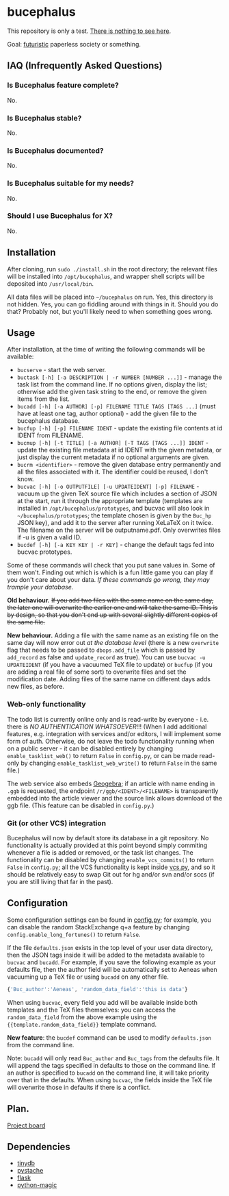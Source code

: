 # bucephalus

This repository is only a test. [There is nothing to see here](https://www.youtube.com/watch?v=V2MIvUx9uiQ).

Goal: [futuristic](https://abstrusegoose.com/440) paperless society or something.

## IAQ (Infrequently Asked Questions)
### Is Bucephalus feature complete?
No.

### Is Bucephalus stable?
No.

### Is Bucephalus documented?
No.

### Is Bucephalus suitable for my needs?
No.

### Should I use Bucephalus for X?
No.

## Installation
After cloning, run `sudo ./install.sh` in the root directory; the relevant files will be
installed into `/opt/bucephalus`, and wrapper shell scripts will be deposited into `/usr/local/bin`.

All data files will be placed into `~/bucephalus` on run. Yes, this directory is not hidden. Yes,
you can go fiddling around with things in it. Should you do that? Probably not, but you'll likely
need to when something goes wrong.

## Usage
After installation, at the time of writing the following commands will be available:

* `bucserve` - start the web server.
* `buctask [-h] [-a DESCRIPTION | -r NUMBER [NUMBER ...]]` - manage the task list from the command line. If no options given, display the list; otherwise
add the given task string to the end, or remove the given items from the list.
* `bucadd [-h] [-a AUTHOR] [-p] FILENAME TITLE TAGS [TAGS ...]` (must have at least one tag, author optional) - add the given file to the bucephalus database.
* `bucfup [-h] [-p] FILENAME IDENT` - update the existing file contents at id IDENT from FILENAME.
* `bucmup [-h] [-t TITLE] [-a AUTHOR] [-T TAGS [TAGS ...]] IDENT` - update the existing file metadata at id IDENT with the given metadata, or just display the current metadata if no optional arguments are given.
* `bucrm <identifier>` - remove the given database entry permanently and all the files associated with it. The identifier could be reused, I don't know.
* `bucvac [-h] [-o OUTPUTFILE] [-u UPDATEIDENT] [-p] FILENAME` - vacuum up the given TeX source file which includes a section of JSON at the start, run it through the appropriate template (templates are installed in `/opt/bucephalus/prototypes`, and bucvac will also look in `~/bucephalus/prototypes`; the template chosen is given by the `Buc_hp` JSON key), and add it to the server after running XeLaTeX on it twice. The filename on the server will be outputname.pdf. Only overwrites files if -u is given a valid ID.
* `bucdef [-h] [-a KEY KEY | -r KEY]` - change the default tags fed into bucvac prototypes.

Some of these commands will check that you put sane values in. Some of them won't. Finding out which is which is a fun little game
you can play if you don't care about your data. *If these commands go wrong, they may trample your database.*

**Old behaviour.** ~~If you add two files with the same name on the same day, the later one will overwrite the earlier one and will take the same ID. This is
by design, so that you don't end up with several slightly different copies of the same file.~~

**New behaviour.** Adding a file with the same name as an existing file on the same day will now error out *at the database level* (there is a new `overwrite` flag
that needs to be passed to `dbops.add_file` which is passed by `add_record` as false and `update_record` as true). You can use `bucvac -u UPDATEIDENT` (if you
have a vacuumed TeX file to update) or `bucfup` (if you are adding a real file of some sort) to overwrite files and set the modification date. Adding files of
the same name on different days adds new files, as before.

### Web-only functionality
The todo list is currently online only and is read-write by everyone - i.e. there is *NO AUTHENTICATION WHATSOEVER*!!! (When I add additional features,
e.g. integration with services and/or editors, I will implement some form of auth. Otherwise, do not leave the todo functionality running when on a public
server - it can be disabled entirely by changing `enable_tasklist_web()` to return `False` in `config.py`, or can be made read-only by changing
`enable_tasklist_web_write()` to return `False` in the same file.)

The web service also embeds [Geogebra](https://geogebra.org/); if an article with name ending in `.ggb` is requested, the endpoint `/r/ggb/<IDENT>/<FILENAME>` is
transparently embedded into the article viewer and the source link allows download of the ggb file. (This feature can be disabled in `config.py`.)

### Git (or other VCS) integration
Bucephalus will now by default store its database in a git repository. No functionality is actually provided at this point beyond simply
commiting whenever a file is added or removed, or the task list changes. The functionality can be disabled by changing `enable_vcs_commits()`
to return `False` in `config.py`; all the VCS functionality is kept inside [vcs.py](lib/vcs.py), and so it should be relatively easy to
swap Git out for hg and/or svn and/or sccs (if you are still living that far in the past).

## Configuration
Some configuration settings can be found in [config.py](lib/config.py); for example, you can disable the random StackExchange q+a feature
by changing `config.enable_long_fortunes()` to return `False`.

If the file `defaults.json` exists in the top level of your user data directory, then the JSON tags inside it will be added to the metadata
available to `bucvac` and `bucadd`. For example, if you save the following example as your defaults file, then the author field will be automatically
set to Aeneas when vacuuming up a TeX file or using `bucadd` on any other file.

```javascript
{'Buc_author':'Aeneas', 'random_data_field':'this is data'}
```

When using `bucvac`, every field you add will be available inside both templates and the TeX files themselves: you can access the `random_data_field` from
the above example using the `{{template.random_data_field}}` template command.

**New feature**: the `bucdef` command can be used to modify `defaults.json` from the command line.

Note: `bucadd` will only read `Buc_author` and `Buc_tags` from the defaults file. It will append the tags specified in defaults to those on
the command line. If an author is specified to `bucadd` on the command line, it will take priority over that in the defaults. When using
`bucvac`, the fields inside the TeX file will overwrite those in defaults if there is a conflict.


## Plan.
[Project board](https://github.com/aelzenaar/bucephalus/projects/1)

## Dependencies
* [tinydb](https://pypi.org/project/tinydb/)
* [pystache](https://github.com/defunkt/pystache)
* [flask](http://flask.pocoo.org/)
* [python-magic](https://github.com/ahupp/python-magic)
